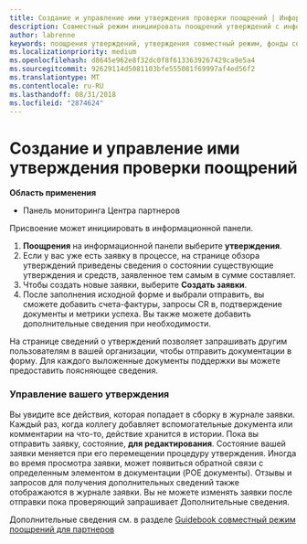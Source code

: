 ```yaml
---
title: Создание и управление ими утверждения проверки поощрений | Информационная панель центра партнеров
description: Совместный режим инициировать поощрений утверждений с информационной панели.
author: labrenne
keywords: поощрения утверждений, утверждения совместный режим, фонды совместный режим
ms.localizationpriority: medium
ms.openlocfilehash: d8645e962e8f32dc0f8f6133639267429ca9e5a4
ms.sourcegitcommit: 92629114d5081103bfe555081f69997af4ed56f2
ms.translationtype: MT
ms.contentlocale: ru-RU
ms.lasthandoff: 08/31/2018
ms.locfileid: "2874624"
---
```

# <a name="create-and-manage-an-incentives-claim"></a>Создание и управление ими утверждения проверки поощрений

**Область применения**
- Панель мониторинга Центра партнеров

Присвоение может инициировать в информационной панели. 

1. **Поощрения** на информационной панели выберите **утверждения**.
2.  Если у вас уже есть заявку в процессе, на странице обзора утверждений приведены сведения о состоянии существующие утверждения и средств, заявленное тем самым в сумме составляет.
3.  Чтобы создать новые заявки, выберите **Создать заявки**.
4.  После заполнения исходной форме и выбрали отправить, вы сможете добавить счета-фактуры, запросы CR в, подтверждение документы и метрики успеха. Вы также можете добавить дополнительные сведения при необходимости.

На странице сведений о утверждений позволяет запрашивать другим пользователям в вашей организации, чтобы отправить документации в форму. Для каждого выложенные документы поддержки вы можете предоставить поясняющее сведения. 

### <a name="manage-your-claims"></a>Управление вашего утверждения

Вы увидите все действия, которая попадает в сборку в журнале заявки. Каждый раз, когда коллегу добавляет вспомогательные документа или комментарии на что-то, действие хранится в истории. Пока вы отправить заявку, состояние, **для редактирования**. Состояние вашей заявки меняется при его перемещении процедуру утверждения. Иногда во время просмотра заявки, может появиться обратной связи с определенным элементом в документации (POE документы). Отзывы и запросов для получения дополнительных сведений также отображаются в журнале заявки. Вы не можете изменять заявки после отправки пока проверяющий запрашивает Дополнительные сведения.

Дополнительные сведения см. в разделе [Guidebook совместный режим поощрений для партнеров](https://assets.microsoft.com/coop-guidebook.pdf)
